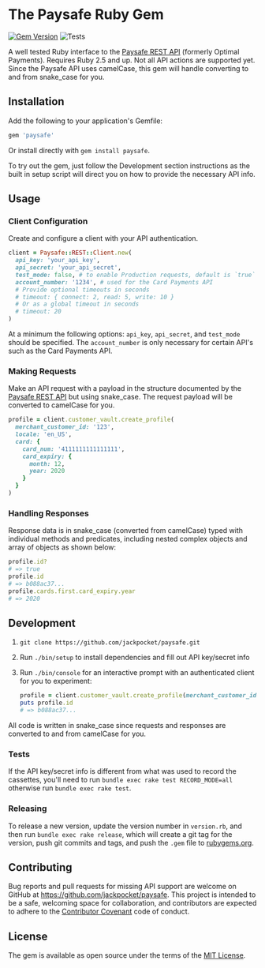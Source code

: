 # The Paysafe Ruby Gem

[![Gem Version](https://badge.fury.io/rb/paysafe.svg)](https://badge.fury.io/rb/paysafe)
![Tests](https://github.com/jackpocket/paysafe/workflows/Tests/badge.svg)

A well tested Ruby interface to the [Paysafe REST API](paysafe_api_reference) (formerly Optimal Payments). Requires Ruby 2.5 and up. Not all API actions are supported yet. Since the Paysafe API uses camelCase, this gem will handle converting to and from snake_case for you.

## Installation

Add the following to your application's Gemfile:

```ruby
gem 'paysafe'
```

Or install directly with `gem install paysafe`.

To try out the gem, just follow the Development section instructions as the built in setup script will direct you on how to provide the necessary API info.

## Usage

### Client Configuration

Create and configure a client with your API authentication.

```ruby
client = Paysafe::REST::Client.new(
  api_key: 'your_api_key',
  api_secret: 'your_api_secret',
  test_mode: false, # to enable Production requests, default is `true`
  account_number: '1234', # used for the Card Payments API
  # Provide optional timeouts in seconds
  # timeout: { connect: 2, read: 5, write: 10 }
  # Or as a global timeout in seconds
  # timeout: 20
)
```

At a minimum the following options: `api_key`, `api_secret`, and `test_mode` should be specified. The `account_number` is only necessary for certain API's such as the Card Payments API.

### Making Requests

Make an API request with a payload in the structure documented by the [Paysafe REST API](paysafe_api_reference) but using snake_case. The request payload will be converted to camelCase for you.

```ruby
profile = client.customer_vault.create_profile(
  merchant_customer_id: '123',
  locale: 'en_US',
  card: {
    card_num: '4111111111111111',
    card_expiry: {
      month: 12,
      year: 2020
    }
  }
)
```

### Handling Responses

Response data is in snake_case (converted from camelCase) typed with individual methods and predicates, including nested complex objects and array of objects as shown below:

```ruby
profile.id?
# => true
profile.id
# => b088ac37...
profile.cards.first.card_expiry.year
# => 2020
```

## Development

1. `git clone https://github.com/jackpocket/paysafe.git`
2. Run `./bin/setup` to install dependencies and fill out API key/secret info
3. Run `./bin/console` for an interactive prompt with an authenticated client for you to experiment:

    ```ruby
    profile = client.customer_vault.create_profile(merchant_customer_id: SecureRandom.uuid, locale: 'en_US')
    puts profile.id
    # => b088ac37...
    ```

All code is written in snake_case since requests and responses are converted to and from camelCase for you.

### Tests

If the API key/secret info is different from what was used to record the cassettes, you'll need to run `bundle exec rake test RECORD_MODE=all` otherwise run `bundle exec rake test`.

### Releasing

To release a new version, update the version number in `version.rb`, and then run `bundle exec rake release`, which will create a git tag for the version, push git commits and tags, and push the `.gem` file to [rubygems.org](https://rubygems.org).

## Contributing

Bug reports and pull requests for missing API support are welcome on GitHub at https://github.com/jackpocket/paysafe. This project is intended to be a safe, welcoming space for collaboration, and contributors are expected to adhere to the [Contributor Covenant](contributor-covenant.org) code of conduct.

## License

The gem is available as open source under the terms of the [MIT License](http://opensource.org/licenses/MIT).

[paysafe_api_reference]: https://developer.paysafe.com/en/api-reference/
